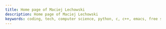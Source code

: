 ```yaml
---
title: Home page of Maciej Lechowski
description: Home page of Maciej Lechowski
keywords: coding, tech, computer science, python, c, c++, emacs, free software, xstarter
---
```


